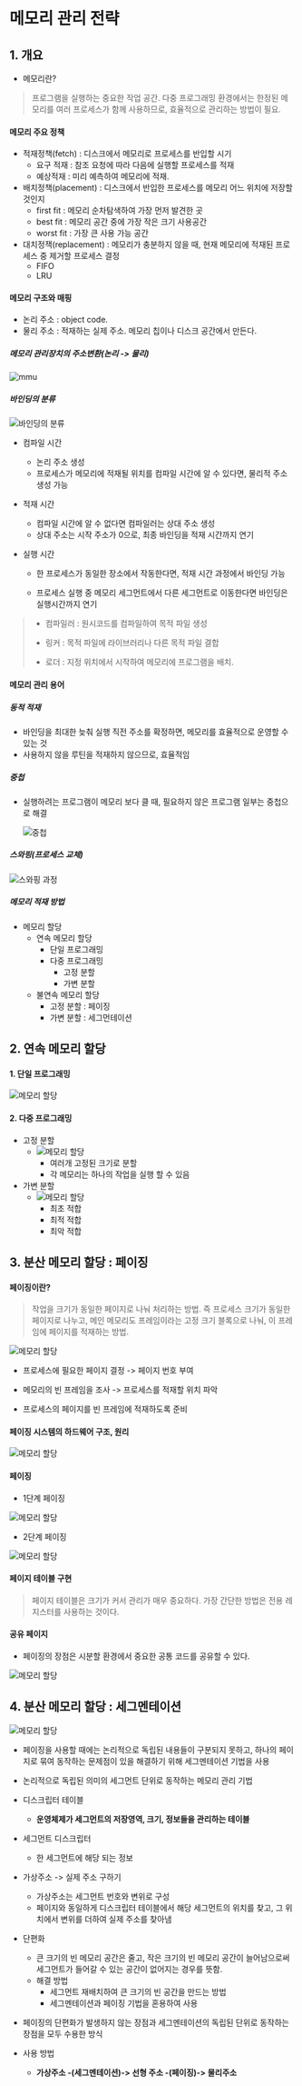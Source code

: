 # 메모리 관리 전략

## 1. 개요

- 메모리란?

>  프로그램을 실행하는 중요한 작업 공간. 다중 프로그래밍 환경에서는 한정된 메모리를 여러 프로세스가 함께 사용하므로, 효율적으로 관리하는 방법이 필요.



#### 메모리 주요 정책

- 적재정책(fetch) : 디스크에서 메모리로 프로세스를 반입할 시기
  - 요구 적재 : 참조 요청에 따라 다음에 실행할 프로세스를 적재
  - 예상적재 : 미리 예측하여 메모리에 적재.
- 배치정책(placement) : 디스크에서 반입한 프로세스를 메모리 어느 위치에 저장할 것인지
  - first fit : 메모리 순차탐색하여 가장 먼저 발견한 곳
  - best fit : 메모리 공간 중에 가장 작은 크기 사용공간
  - worst fit : 가장 큰 사용 가능 공간
- 대치정잭(replacement) : 메모리가 충분하지 않을 때, 현재 메모리에 적재된 프로세스 중 제거할 프로세스 결정
  - FIFO
  - LRU



#### 메모리 구조와 매핑

- 논리 주소 : object code.
- 물리 주소 : 적재하는 실제 주소. 메모리 칩이나 디스크 공간에서 만든다.

##### 메모리 관리장치의 주소변환(논리 -> 물리)

![mmu](./img/메모리_관리_전략_01.gif)

##### 바인딩의 분류

![바인딩의 분류](./img/메모리_관리_전략_02.png)

- 컴파일 시간

  - 논리 주소 생성
  - 프로세스가 메모리에 적재될 위치를 컴파일 시간에 알 수 있다면, 물리적 주소 생성 가능

- 적재 시간

  - 컴파일 시간에 알 수 없다면 컴파일러는 상대 주소 생성
  - 상대 주소는 시작 주소가 0으로, 최종 바인딩을 적재 시간까지 연기

- 실행 시간

  - 한 프로세스가 동일한 장소에서 작동한다면, 적재 시간 과정에서 바인딩 가능

  - 프로세스 실행 중 메모리 세그먼트에서 다른 세그먼트로 이동한다면 바인딩은 실행시간까지 연기

    

> - 컴파일러 : 원시코드를 컴파일하여 목적 파일 생성
>
> - 링커 : 목적 파일에 라이브러리나 다른 목적 파일 결합
>
> - 로더 : 지정 위치에서 시작하여 메모리에 프로그램을 배치.



#### 메모리 관리 용어

##### 동적 적재

- 바인딩을 최대한 늦춰 실행 직전 주소를 확정하면, 메모리를 효율적으로 운영할 수 있는 것
- 사용하지 않을 루틴을 적재하지 않으므로, 효율적임

##### 중첩

- 실행하려는 프로그램이 메모리 보다 클 때, 필요하지 않은 프로그램 일부는 중첩으로 해결

  ![중첩](./img/메모리_관리_전략_03.png)

##### 스와핑(프로세스 교체)

![스와핑 과정](./img/메모리_관리_전략_04.jpg)

##### 메모리 적재 방법

- 메모리 할당
  - 연속 메모리 할당
    - 단일 프로그래밍
    - 다중 프로그래밍
      - 고정 분할
      - 가변 분할
  - 불연속 메모리 할당
    - 고정 분할 : 페이징
    - 가변 분할 : 세그먼테이션




## 2. 연속 메모리 할당

#### 1. 단일 프로그래밍

![메모리 할당](./img/메모리_관리_전략_05.png)

#### 2. 다중 프로그래밍

- 고정 분할
  - ![메모리 할당](./img/메모리_관리_전략_06.png)
    - 여러개 고정된 크기로 분할
    - 각 메모리는 하나의 작업을 실행 할 수 있음
- 가변 분할
  - ![메모리 할당](./img/메모리_관리_전략_07.jpg)
    - 최초 적합
    - 최적 적합
    - 최악 적합

## 3. 분산 메모리 할당 : 페이징

#### 페이징이란?

> 작업을 크기가 동일한 페이지로 나눠 처리하는 방법. 즉 프로세스 크기가 동일한 페이지로 나누고, 메인 메모리도 프레임이라는 고정 크기 블록으로 나눠, 이 프레임에 페이지를 적재하는 방법.

![메모리 할당](./img/메모리_관리_전략_07.png)

- 프로세스에 필요한 페이지 결정 -> 페이지 번호 부여

- 메모리의 빈 프레임을 조사 -> 프로세스를 적재할 위치 파악

- 프로세스의 페이지를 빈 프레임에 적재하도록 준비

  

#### 페이징 시스템의 하드웨어 구조, 원리

![메모리 할당](./img/메모리_관리_전략_08.png)



#### 페이징

- 1단계 페이징

![메모리 할당](./img/메모리_관리_전략_09.png)

- 2단계 페이징

![메모리 할당](./img/메모리_관리_전략_10.png)



#### 페이지 테이블 구현

> 페이지 테이블은 크기가 커서 관리가 매우 중요하다. 가장 간단한 방법은 전용 레지스터를 사용하는 것이다.



#### 공유 페이지

- 페이징의 장점은 시분할 환경에서 중요한 공통 코드를 공유할 수 있다.

![메모리 할당](./img/메모리_관리_전략_11.jpg)

## 4. 분산 메모리 할당 : 세그멘테이션

![메모리 할당](./img/메모리_관리_전략_11.png)

- 페이징을 사용할 때에는 논리적으로 독립된 내용들이 구분되지 못하고, 하나의 페이지로 묶여 동작하는 문제점이 있을 해결하기 위해 세그멘테이션 기법을 사용
- 논리적으로 독립된 의미의 세그먼트 단위로 동작하는 메모리 관리 기법
- 디스크립터 테이블
  - **운영체제가 세그먼트의 저장영역, 크기, 정보들을 관리하는 테이블**
- 세그먼트 디스크립터
  - 한 세그먼트에 해당 되는 정보
- 가상주소 -> 실제 주소 구하기
  - 가상주소는 세그먼트 번호와 변위로 구성
  - 페이지와 동일하게 디스크립터 테이블에서 해당 세그먼트의 위치를 찾고, 그 위치에서 변위를 더하여 실제 주소를 찾아냄
- 단편화
  - 큰 크기의 빈 메모리 공간은 줄고, 작은 크기의 빈 메모리 공간이 늘어남으로써 세그먼트가 들어갈 수 있는 공간이 없어지는 경우를 뜻함.
  - 해결 방법
    - 세그먼트 재배치하여 큰 크기의 빈 공간을 만드는 방법
    - 세그멘테이션과 페이징 기법을 혼용하여 사용

- 페이징의 단편화가 발생하지 않는 장점과 세그멘테이션의 독립된 단위로 동작하는 장점을 모두 수용한 방식
- 사용 방법
  - **가상주소 -(세그멘테이션)-> 선형 주소 -(페이징)-> 물리주소**

